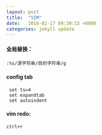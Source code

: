 ```yaml
---
layout: post
title:  "VIM"
date:   2016-02-17 09:30:15 +0800
categories: jekyll update
---
```

#### 全局替换：
    :%s/源字符串/目的字符串/g
    
#### config tab 
```
 set ts=4
 set expandtab
 set autoindent
```

#### vim redo: 
```
ctrl+r
```
